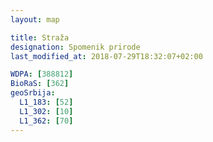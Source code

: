 ```yaml
---
layout: map

title: Straža
designation: Spomenik prirode
last_modified_at: 2018-07-29T18:32:07+02:00

WDPA: [388812]
BioRaS: [362]
geoSrbija:
  L1_183: [52]
  L1_302: [10]
  L1_362: [70]
---
```

